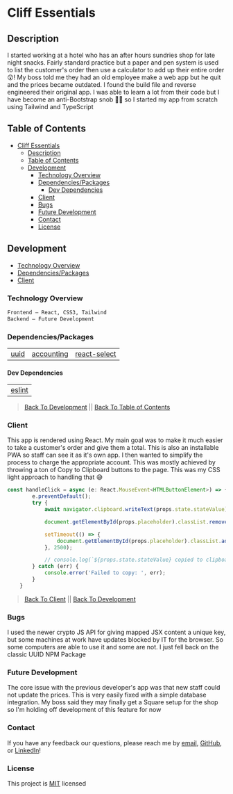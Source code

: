 # Cliff Essentials

<!-- ![App hero image](./client/public/assets/img/readme/app.png) -->

## Description

I started working at a hotel who has an after hours sundries shop for late night snacks. Fairly standard practice but a paper and pen system is used to list the customer's order then use a calculator to add up their entire order 😲! My boss told me they had an old employee make a web app but he quit and the prices became outdated. I found the build file and reverse engineered their original app. I was able to learn a lot from their code but I have become an anti-Bootstrap snob 💁‍♀️ so I started my app from scratch using Tailwind and TypeScript

<!-- [Live Link 😁](https://diegopie.herokuapp.com/) -->

<!-- [Adobe XD Wireframe and Prototype](https://xd.adobe.com/view/7f0c8103-9ba6-49dd-8bca-2eaeeb93bbf6-2a5f/) -->

&NewLine;
&NewLine;

## Table of Contents

- [Cliff Essentials](#cliff-essentials)
  - [Description](#description)
  - [Table of Contents](#table-of-contents)
  - [Development](#development)
    - [Technology Overview](#technology-overview)
    - [Dependencies/Packages](#dependenciespackages)
      - [Dev Dependencies](#dev-dependencies)
    - [Client](#client)
    - [Bugs](#bugs)
    - [Future Development](#future-development)
    - [Contact](#contact)
    - [License](#license)

## Development

- [Technology Overview](#technology-overview)
- [Dependencies/Packages](#dependenciespackages)
- [Client](#client)

### Technology Overview

&NewLine;
&NewLine;

```sh
Frontend – React, CSS3, Tailwind 
Backend – Future Development
```

&NewLine;
&NewLine;

### Dependencies/Packages

&NewLine;
&NewLine;

| | | |
| ------ | ------ | ------ |
| [uuid](https://www.npmjs.com/package/uuid)  | [accounting](https://www.npmjs.com/package/accounting)  | [react-select](https://www.npmjs.com/package/react-select)  |

&NewLine;
&NewLine;

#### Dev Dependencies

&NewLine;
&NewLine;

| |
| ------ |
| [eslint](https://www.npmjs.com/package/eslint) |

&NewLine;
&NewLine;

> [Back To Development](#development) || [Back To Table of Contents](#table-of-contents)

### Client

This app is rendered using React. My main goal was to make it much easier to take a customer's order and give them a total. This is also an installable PWA so staff can see it as it's own app.
I then wanted to simplify the process to charge the appropriate account. This was mostly achieved by throwing a ton of Copy to Clipboard buttons to the page. This was my CSS light approach to handling that 😅

```js
const handleClick = async (e: React.MouseEvent<HTMLButtonElement>) => {
        e.preventDefault();
        try {
            await navigator.clipboard.writeText(props.state.stateValue);

            document.getElementById(props.placeholder).classList.remove('hidden');

            setTimeout(() => {
                document.getElementById(props.placeholder).classList.add('hidden')
            }, 2500);

            // console.log(`${props.state.stateValue} copied to clipboard`);git 
        } catch (err) {
            console.error('Failed to copy: ', err);
        }
    }
```

> [Back To Client](#client) || [Back To Development](#development)

### Bugs

I used the newer crypto JS API for giving mapped JSX content a unique key, but some machines at work have updates blocked by IT for the browser. So some computers are able to use it and some are not. I just fell back on the classic UUID NPM Package

### Future Development

The core issue with the previous developer's app was that new staff could not update the prices. This is very easily fixed with a simple database integration. My boss said they may finally get a Square setup for the shop so I'm holding off development of this feature for now

### Contact

If you have any feedback our questions, please reach me by [email](diegopie@outlook.com), [GitHub](https://github.com/Diegopie), or [LinkedIn](https://www.linkedin.com/in/diego-hernandez-7327381b2/)!

### License

This project is [MIT](https://choosealicense.com/licenses/mit/) licensed
